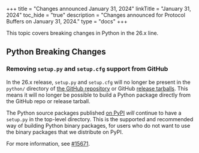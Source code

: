 +++
title = "Changes announced January 31, 2024"
linkTitle = "January 31, 2024"
toc_hide = "true"
description = "Changes announced for Protocol Buffers on January 31, 2024."
type = "docs"
+++

This topic covers breaking changes in Python in the 26.x line.

## Python Breaking Changes

### Removing `setup.py` and `setup.cfg` support from GitHub

In the 26.x release, `setup.py` and `setup.cfg` will no longer be present in the
`python/` directory of
[the GitHub repository](https://github.com/protocolbuffers/protobuf/tree/main/python)
or GitHub
[release tarballs](https://github.com/protocolbuffers/protobuf/releases). This
means it will no longer be possible to build a Python package directly from the
GitHub repo or release tarball.

The Python source packages published
[on PyPI](https://pypi.org/project/protobuf/#files) *will* continue to have a
`setup.py` in the top-level directory. This is the supported and recommended way
of building Python binary packages, for users who do not want to use the binary
packages that we distribute on PyPI.

For more information, see
[#15671](https://github.com/protocolbuffers/protobuf/pull/15671).

